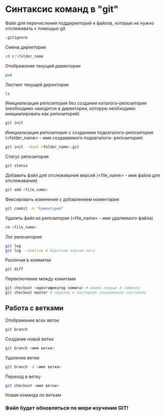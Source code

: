 # Синтаксис команд в "git"

Файл для перечисления поддиректорий и файлов, которые не нужно отслеживать с помощью git
```sh
.gitignore
```

Смена директории
```sh
cd c:\folder_name
```

Отображение текущей директории
```sh
pwd
```

Листинг текущей директории
```sh
ls
```

Инициализация репозитория без создания каталога-репозитория (необходимо находится в директории, которую необходимо инициалировать как репозиторий)
```sh
git init 
```

Инициализация репозитория с созданием подкаталога-репозитория (<folder_name> - имя создаваемого подкаталога- репозитория)
```sh
git init --bash <folder_name>.git
```

Статус репозитория
```sh
git status
```

Добавить файл для отслеживания версий (<file_name> - имя файла для отслеживания)
```sh
git add <file_name>
```

Фиксировать изменения с добавлением коментария
```sh
git commit -m "Коментарий"
```

Удалить файл из репозитория (<file_name> - имя удаляемого файла)
```sh
rm <file_name>
```

Лог репозитория
```sh
git log
git log --oneline # Короткая версия лога
```

Различия в коммитах
```sh
git diff
```

Переключение между комитами 
```sh
git checkout <идентификатор комита> # можно первые 4 символа
git checkout master # переход в последнее сохраненное состояние
```

## Работа с ветками

Отображение всех веток 
```sh
git branch
```

Создание новой ветки
```sh
git branch <имя ветки>
```

Удаление ветки
```sh
git branch -d <имя ветки>
```

Переход в ветку
```sh
git checkout <имя ветки>
```

Новая команда по веткам


### Файл будет обновляться по мере изучения GIT!